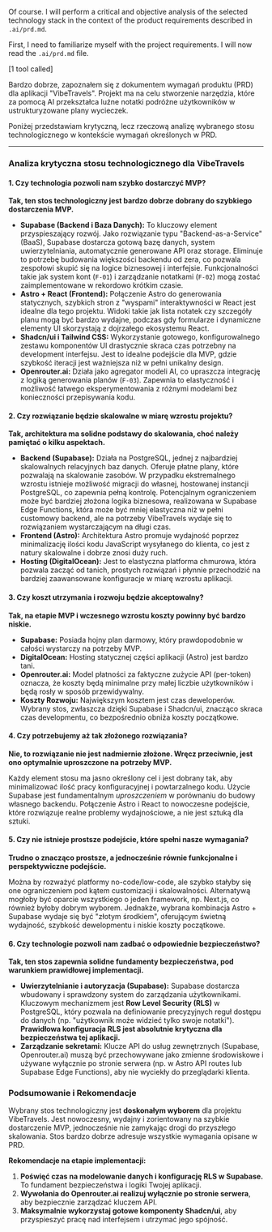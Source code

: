 Of course. I will perform a critical and objective analysis of the selected technology stack in the context of the product requirements described in `.ai/prd.md`.

First, I need to familiarize myself with the project requirements. I will now read the `.ai/prd.md` file.

[1 tool called]

Bardzo dobrze, zapoznałem się z dokumentem wymagań produktu (PRD) dla aplikacji "VibeTravels". Projekt ma na celu stworzenie narzędzia, które za pomocą AI przekształca luźne notatki podróżne użytkowników w ustrukturyzowane plany wycieczek.

Poniżej przedstawiam krytyczną, lecz rzeczową analizę wybranego stosu technologicznego w kontekście wymagań określonych w PRD.

---

### **Analiza krytyczna stosu technologicznego dla VibeTravels**

#### **1. Czy technologia pozwoli nam szybko dostarczyć MVP?**

**Tak, ten stos technologiczny jest bardzo dobrze dobrany do szybkiego dostarczenia MVP.**

*   **Supabase (Backend i Baza Danych):** To kluczowy element przyspieszający rozwój. Jako rozwiązanie typu "Backend-as-a-Service" (BaaS), Supabase dostarcza gotową bazę danych, system uwierzytelniania, automatycznie generowane API oraz storage. Eliminuje to potrzebę budowania większości backendu od zera, co pozwala zespołowi skupić się na logice biznesowej i interfejsie. Funkcjonalności takie jak system kont (`F-01`) i zarządzanie notatkami (`F-02`) mogą zostać zaimplementowane w rekordowo krótkim czasie.
*   **Astro + React (Frontend):** Połączenie Astro do generowania statycznych, szybkich stron z "wyspami" interaktywności w React jest idealne dla tego projektu. Widoki takie jak lista notatek czy szczegóły planu mogą być bardzo wydajne, podczas gdy formularze i dynamiczne elementy UI skorzystają z dojrzałego ekosystemu React.
*   **Shadcn/ui i Tailwind CSS:** Wykorzystanie gotowego, konfigurowalnego zestawu komponentów UI drastycznie skraca czas potrzebny na development interfejsu. Jest to idealne podejście dla MVP, gdzie szybkość iteracji jest ważniejsza niż w pełni unikalny design.
*   **Openrouter.ai:** Działa jako agregator modeli AI, co upraszcza integrację z logiką generowania planów (`F-03`). Zapewnia to elastyczność i możliwość łatwego eksperymentowania z różnymi modelami bez konieczności przepisywania kodu.

#### **2. Czy rozwiązanie będzie skalowalne w miarę wzrostu projektu?**

**Tak, architektura ma solidne podstawy do skalowania, choć należy pamiętać o kilku aspektach.**

*   **Backend (Supabase):** Działa na PostgreSQL, jednej z najbardziej skalowalnych relacyjnych baz danych. Oferuje płatne plany, które pozwalają na skalowanie zasobów. W przypadku ekstremalnego wzrostu istnieje możliwość migracji do własnej, hostowanej instancji PostgreSQL, co zapewnia pełną kontrolę. Potencjalnym ograniczeniem może być bardziej złożona logika biznesowa, realizowana w Supabase Edge Functions, która może być mniej elastyczna niż w pełni customowy backend, ale na potrzeby VibeTravels wydaje się to rozwiązaniem wystarczającym na długi czas.
*   **Frontend (Astro):** Architektura Astro promuje wydajność poprzez minimalizację ilości kodu JavaScript wysyłanego do klienta, co jest z natury skalowalne i dobrze znosi duży ruch.
*   **Hosting (DigitalOcean):** Jest to elastyczna platforma chmurowa, która pozwala zacząć od tanich, prostych rozwiązań i płynnie przechodzić na bardziej zaawansowane konfiguracje w miarę wzrostu aplikacji.

#### **3. Czy koszt utrzymania i rozwoju będzie akceptowalny?**

**Tak, na etapie MVP i wczesnego wzrostu koszty powinny być bardzo niskie.**

*   **Supabase:** Posiada hojny plan darmowy, który prawdopodobnie w całości wystarczy na potrzeby MVP.
*   **DigitalOcean:** Hosting statycznej części aplikacji (Astro) jest bardzo tani.
*   **Openrouter.ai:** Model płatności za faktyczne zużycie API (per-token) oznacza, że koszty będą minimalne przy małej liczbie użytkowników i będą rosły w sposób przewidywalny.
*   **Koszty Rozwoju:** Największym kosztem jest czas deweloperów. Wybrany stos, zwłaszcza dzięki Supabase i Shadcn/ui, znacząco skraca czas developmentu, co bezpośrednio obniża koszty początkowe.

#### **4. Czy potrzebujemy aż tak złożonego rozwiązania?**

**Nie, to rozwiązanie nie jest nadmiernie złożone. Wręcz przeciwnie, jest ono optymalnie uproszczone na potrzeby MVP.**

Każdy element stosu ma jasno określony cel i jest dobrany tak, aby minimalizować ilość pracy konfiguracyjnej i powtarzalnego kodu. Użycie Supabase jest fundamentalnym *uproszczeniem* w porównaniu do budowy własnego backendu. Połączenie Astro i React to nowoczesne podejście, które rozwiązuje realne problemy wydajnościowe, a nie jest sztuką dla sztuki.

#### **5. Czy nie istnieje prostsze podejście, które spełni nasze wymagania?**

**Trudno o znacząco prostsze, a jednocześnie równie funkcjonalne i perspektywiczne podejście.**

Można by rozważyć platformy no-code/low-code, ale szybko stałyby się one ograniczeniem pod kątem customizacji i skalowalności. Alternatywą mogłoby być oparcie wszystkiego o jeden framework, np. Next.js, co również byłoby dobrym wyborem. Jednakże, wybrana kombinacja Astro + Supabase wydaje się być "złotym środkiem", oferującym świetną wydajność, szybkość dewelopmentu i niskie koszty początkowe.

#### **6. Czy technologie pozwoli nam zadbać o odpowiednie bezpieczeństwo?**

**Tak, ten stos zapewnia solidne fundamenty bezpieczeństwa, pod warunkiem prawidłowej implementacji.**

*   **Uwierzytelnianie i autoryzacja (Supabase):** Supabase dostarcza wbudowany i sprawdzony system do zarządzania użytkownikami. Kluczowym mechanizmem jest **Row Level Security (RLS)** w PostgreSQL, który pozwala na definiowanie precyzyjnych reguł dostępu do danych (np. "użytkownik może widzieć tylko swoje notatki"). **Prawidłowa konfiguracja RLS jest absolutnie krytyczna dla bezpieczeństwa tej aplikacji.**
*   **Zarządzanie sekretami:** Klucze API do usług zewnętrznych (Supabase, Openrouter.ai) muszą być przechowywane jako zmienne środowiskowe i używane wyłącznie po stronie serwera (np. w Astro API routes lub Supabase Edge Functions), aby nie wyciekły do przeglądarki klienta.

### **Podsumowanie i Rekomendacje**

Wybrany stos technologiczny jest **doskonałym wyborem** dla projektu VibeTravels. Jest nowoczesny, wydajny i zorientowany na szybkie dostarczenie MVP, jednocześnie nie zamykając drogi do przyszłego skalowania. Stos bardzo dobrze adresuje wszystkie wymagania opisane w PRD.

**Rekomendacje na etapie implementacji:**
1.  **Poświęć czas na modelowanie danych i konfigurację RLS w Supabase.** To fundament bezpieczeństwa i logiki Twojej aplikacji.
2.  **Wywołania do Openrouter.ai realizuj wyłącznie po stronie serwera**, aby bezpiecznie zarządzać kluczem API.
3.  **Maksymalnie wykorzystaj gotowe komponenty Shadcn/ui**, aby przyspieszyć pracę nad interfejsem i utrzymać jego spójność.